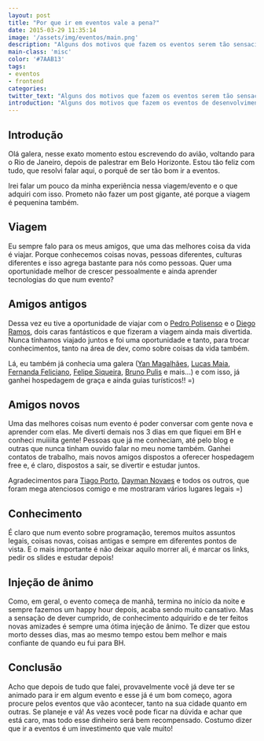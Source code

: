```yaml
---
layout: post
title: "Por que ir em eventos vale a pena?"
date: 2015-03-29 11:35:14
image: '/assets/img/eventos/main.png'
description: "Alguns dos motivos que fazem os eventos serem tão sensacionais e que todos deveríamos ir."
main-class: 'misc'
color: '#7AAB13'
tags:
- eventos
- frontend
categories:
twitter_text: "Alguns dos motivos que fazem os eventos serem tão sensacionais!"
introduction: "Alguns dos motivos que fazem os eventos de desenvolvimento serem tão sensacionais e que todos deveríamos ir."
---
```


## Introdução

Olá galera, nesse exato momento estou escrevendo do avião, voltando para o Rio de Janeiro, depois de palestrar em Belo Horizonte. Estou tão feliz com tudo, que resolvi falar aqui, o porquê de ser tão bom ir a eventos.

Irei falar um pouco da minha experiência nessa viagem/evento e o que adquiri com isso. Prometo não fazer um post gigante, até porque a viagem é pequenina também.

## Viagem

Eu sempre falo para os meus amigos, que uma das melhores coisa da vida é viajar. Porque conhecemos coisas novas, pessoas diferentes, culturas diferentes e isso agrega bastante para nós como pessoas. Quer uma oportunidade melhor de crescer pessoalmente e ainda aprender tecnologias do que num evento?

## Amigos antigos

Dessa vez eu tive a oportunidade de viajar com o [Pedro Polisenso](http://pedropolisenso.com/) e o [Diego Ramos](https://github.com/rdiego26), dois caras fantásticos e que fizeram a viagem ainda mais divertida. Nunca tínhamos viajado juntos e foi uma oportunidade e tanto, para trocar conhecimentos, tanto na área de dev, como sobre coisas da vida também.

Lá, eu também já conhecia uma galera ([Yan Magalhães](https://twitter.com/yaanmagale), [Lucas Maia](http://twitter.com/lucasmaiaesilva), [Fernanda Feliciano](https://www.facebook.com/fernandafeliciano), [Felipe Siqueira](https://www.twitter.com/flipggs), [Bruno Pulis](http://twitter.com/brunopulis) e mais...) e com isso, já ganhei hospedagem de graça e ainda guias turísticos!! =)

## Amigos novos

Uma das melhores coisas num evento é poder conversar com gente nova e aprender com elas. Me diverti demais nos 3 dias em que fiquei em BH e conheci muiiiita gente! Pessoas que já me conheciam, até pelo blog e outras que nunca tinham ouvido falar no meu nome também. Ganhei contatos de trabalho, mais novos amigos dispostos a oferecer hospedagem free e, é claro, dispostos a sair, se divertir e estudar juntos.

Agradecimentos para [Tiago Porto](http://twitter.com/_tiagoporto), [Dayman Novaes](http://twitter.com/daymannovaes) e todos os outros, que foram mega atenciosos comigo e me mostraram vários lugares legais =)

## Conhecimento

É claro que num evento sobre programação, teremos muitos assuntos legais, coisas novas, coisas antigas e sempre em diferentes pontos de vista. E o mais importante é não deixar aquilo morrer ali, é marcar os links, pedir os slides e estudar depois!

## Injeção de ânimo

Como, em geral, o evento começa de manhã, termina no início da noite e sempre fazemos um happy hour depois, acaba sendo muito cansativo. Mas a sensação de dever cumprido, de conhecimento adquirido e de ter feitos novas amizades é sempre uma ótima injeção de ânimo. Te dizer que estou morto desses dias, mas ao mesmo tempo estou bem melhor e mais confiante de quando eu fui para BH.

## Conclusão

Acho que depois de tudo que falei, provavelmente você já deve ter se animado para ir em algum evento e esse já é um bom começo, agora procure pelos eventos que vão acontecer, tanto na sua cidade quanto em outras. Se planeje e vá! As vezes você pode ficar na dúvida e achar que está caro, mas todo esse dinheiro será bem recompensado. Costumo dizer que ir a eventos é um investimento que vale muito!

